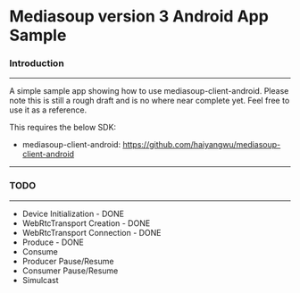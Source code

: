 # Mediasoup version 3 Android App Sample

### Introduction
---

A simple sample app showing how to use mediasoup-client-android.
Please note this is still a rough draft and is no where near complete yet.
Feel free to use it as a reference.

This requires the below SDK:
- mediasoup-client-android: https://github.com/haiyangwu/mediasoup-client-android

---

### TODO
---

- Device Initialization - DONE
- WebRtcTransport Creation - DONE
- WebRtcTransport Connection - DONE
- Produce - DONE
- Consume
- Producer Pause/Resume
- Consumer Pause/Resume
- Simulcast
